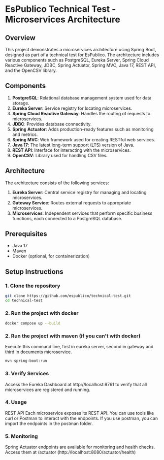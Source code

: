 # EsPublico Technical Test - Microservices Architecture

## Overview

This project demonstrates a microservices architecture using Spring Boot, designed as part of a technical test for EsPublico. The architecture includes various components such as PostgreSQL, Eureka Server, Spring Cloud Reactive Gateway, JDBC, Spring Actuator, Spring MVC, Java 17, REST API, and the OpenCSV library.

## Components

1. **PostgreSQL**: Relational database management system used for data storage.
2. **Eureka Server**: Service registry for locating microservices.
3. **Spring Cloud Reactive Gateway**: Handles the routing of requests to microservices.
4. **JDBC**: Provides database connectivity.
5. **Spring Actuator**: Adds production-ready features such as monitoring and metrics.
6. **Spring MVC**: Web framework used for creating RESTful web services.
7. **Java 17**: The latest long-term support (LTS) version of Java.
8. **REST API**: Interface for interacting with the microservices.
9. **OpenCSV**: Library used for handling CSV files.

## Architecture

The architecture consists of the following services:

1. **Eureka Server**: Central service registry for managing and locating microservices.
2. **Gateway Service**: Routes external requests to appropriate microservices.
3. **Microservices**: Independent services that perform specific business functions, each connected to a PostgreSQL database.

## Prerequisites

- Java 17
- Maven
- Docker (optional, for containerization)

## Setup Instructions

### 1. Clone the repository

```bash
git clone https://github.com/espublico/technical-test.git
cd technical-test
```

### 2. Run the project with docker

```bash
docker compose up --build
```

### 2. Run the project with maven (if you can't with docker)

Execute this command line, first in eureka server, second in gateway and third in documents microservice.

```bash
mvn spring-boot:run
```

### 3. Verify Services

Access the Eureka Dashboard at http://localhost:8761 to verify that all microservices are registered and running.

### 4. Usage
REST API
Each microservice exposes its REST API. You can use tools like curl or Postman to interact with the endpoints. If you use postman, you can import the endpoints in the postman folder.


### 5. Monitoring
Spring Actuator endpoints are available for monitoring and health checks. Access them at /actuator (http://localhost:8080/actuator/health)
